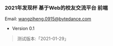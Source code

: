 ### 2021年发现杯 基于Web的校友交流平台 前端

Email: wangziheng.0915@bytedance.com

- Version 0.1
> 测试版本:「2021-01-29」